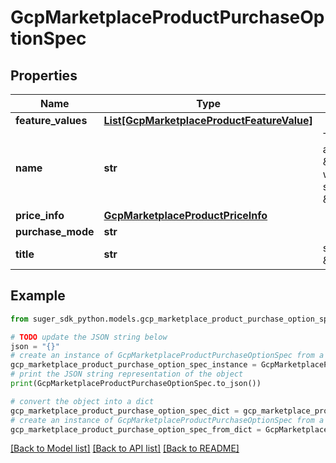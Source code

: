 # GcpMarketplaceProductPurchaseOptionSpec


## Properties

Name | Type | Description | Notes
------------ | ------------- | ------------- | -------------
**feature_values** | [**List[GcpMarketplaceProductFeatureValue]**](GcpMarketplaceProductFeatureValue.md) |  | [optional] 
**name** | **str** | The plan ID, such as \&quot;starter\&quot;, without the duration suffix, such as \&quot;P1Y\&quot;. | [optional] 
**price_info** | [**GcpMarketplaceProductPriceInfo**](GcpMarketplaceProductPriceInfo.md) |  | [optional] 
**purchase_mode** | **str** |  | [optional] 
**title** | **str** | such as \&quot;Starter\&quot; | [optional] 

## Example

```python
from suger_sdk_python.models.gcp_marketplace_product_purchase_option_spec import GcpMarketplaceProductPurchaseOptionSpec

# TODO update the JSON string below
json = "{}"
# create an instance of GcpMarketplaceProductPurchaseOptionSpec from a JSON string
gcp_marketplace_product_purchase_option_spec_instance = GcpMarketplaceProductPurchaseOptionSpec.from_json(json)
# print the JSON string representation of the object
print(GcpMarketplaceProductPurchaseOptionSpec.to_json())

# convert the object into a dict
gcp_marketplace_product_purchase_option_spec_dict = gcp_marketplace_product_purchase_option_spec_instance.to_dict()
# create an instance of GcpMarketplaceProductPurchaseOptionSpec from a dict
gcp_marketplace_product_purchase_option_spec_from_dict = GcpMarketplaceProductPurchaseOptionSpec.from_dict(gcp_marketplace_product_purchase_option_spec_dict)
```
[[Back to Model list]](../README.md#documentation-for-models) [[Back to API list]](../README.md#documentation-for-api-endpoints) [[Back to README]](../README.md)


